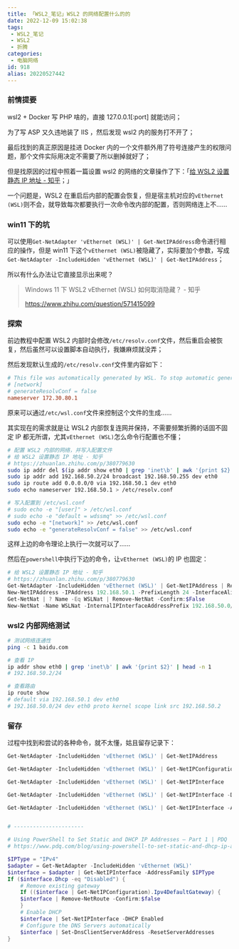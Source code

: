 ```yaml
---
title: 「WSL2_笔记」WSL2 的网络配置什么的的
date: 2022-12-09 15:02:38
tags:
 - WSL2_笔记
 - WSL2
 - 折腾
categories:
 - 电脑网络
id: 918
alias: 20220527442
---
```


### 前情提要

wsl2 + Docker 写 PHP 啥的，直接 127.0.0.1[:port] 就能访问；

为了写 ASP 又久违地装了 IIS ，然后发现 wsl2 内的服务打不开了；

<!--more-->

最后找到的真正原因是挂进 Docker 内的一个文件额外用了符号连接产生的权限问题，那个文件实际用决定不需要了所以删掉就好了；

但是找原因的过程中照着一篇设置 wsl2 的网络的文章操作了下：「[给 WSL2 设置静态 IP 地址 - 知乎](https://zhuanlan.zhihu.com/p/380779630 "给 WSL2 设置静态 IP 地址 - 知乎")；」

一个问题是，WSL2 在重启后内部的配置会恢复，但是宿主机对应的`vEthernet (WSL)`则不会，就导致每次都要执行一次命令改内部的配置，否则网络连上不……

<!-- 就想着恢复一下，因为并不需要固定 IP，然而就不知道能不能搞定了，姑且记录下过程； -->

### win11 下的坑

可以使用`Get-NetAdapter 'vEthernet (WSL)' | Get-NetIPAddress`命令进行相应的操作，但是 win11 下这个`vEthernet (WSL)`被隐藏了，实际要加个参数，写成`Get-NetAdapter -IncludeHidden 'vEthernet (WSL)' | Get-NetIPAddress`；

所以有什么办法让它直接显示出来呢？

> Windows 11 下 WSL2 vEthernet (WSL) 如何取消隐藏？ - 知乎
>
> https://www.zhihu.com/question/571415099


### 探索

前边教程中配置 WSL2 内部时会修改`/etc/resolv.conf`文件，然后重启会被恢复，然后虽然可以设置脚本自动执行，我嫌麻烦就没弄；

然后发现默认生成的`/etc/resolv.conf`文件里内容如下：

```conf
# This file was automatically generated by WSL. To stop automatic generation of this file, add the following entry to /etc/wsl.conf:
# [network]
# generateResolvConf = false
nameserver 172.30.80.1
```

原来可以通过`/etc/wsl.conf`文件来控制这个文件的生成……

其实现在的需求就是让 WSL2 内部恢复连网并保持，不需要频繁折腾的话固不固定 IP 都无所谓，尤其`vEthernet (WSL)`怎么命令行配置也不懂；

```bash
# 配置 WSL2 内部的网络，并写入配置文件
# 给 WSL2 设置静态 IP 地址 - 知乎
# https://zhuanlan.zhihu.com/p/380779630
sudo ip addr del $(ip addr show eth0 | grep 'inet\b' | awk '{print $2}' | head -n 1) dev eth0
sudo ip addr add 192.168.50.2/24 broadcast 192.168.50.255 dev eth0
sudo ip route add 0.0.0.0/0 via 192.168.50.1 dev eth0
sudo echo nameserver 192.168.50.1 > /etc/resolv.conf

# 写入配置到 /etc/wsl.conf
# sudo echo -e "[user]" > /etc/wsl.conf
# sudo echo -e "default = wdssmq" >> /etc/wsl.conf
sudo echo -e "[network]" >> /etc/wsl.conf
sudo echo -e "generateResolvConf = false" >> /etc/wsl.conf
```

这样上边的命令理论上执行一次就可以了……

然后在`powershell`中执行下边的命令，让`vEthernet (WSL)`的 IP 也固定：

```powershell
# 给 WSL2 设置静态 IP 地址 - 知乎
# https://zhuanlan.zhihu.com/p/380779630
Get-NetAdapter -IncludeHidden 'vEthernet (WSL)' | Get-NetIPAddress | Remove-NetIPAddress -Confirm:$False
New-NetIPAddress -IPAddress 192.168.50.1 -PrefixLength 24 -InterfaceAlias 'vEthernet (WSL)'
Get-NetNat | ? Name -Eq WSLNat | Remove-NetNat -Confirm:$False
New-NetNat -Name WSLNat -InternalIPInterfaceAddressPrefix 192.168.50.0/24;
```

### wsl2 内部网络测试

```bash
# 测试网络连通性
ping -c 1 baidu.com

# 查看 IP
ip addr show eth0 | grep 'inet\b' | awk '{print $2}' | head -n 1
# 192.168.50.2/24

# 查看路由
ip route show
# default via 192.168.50.1 dev eth0
# 192.168.50.0/24 dev eth0 proto kernel scope link src 192.168.50.2

```

### 留存

过程中找到和尝试的各种命令，就不太懂，姑且留存记录下：


```powershell
Get-NetAdapter -IncludeHidden 'vEthernet (WSL)' | Get-NetIPAddress

Get-NetAdapter -IncludeHidden 'vEthernet (WSL)' | Get-NetIPConfiguration

Get-NetAdapter -IncludeHidden 'vEthernet (WSL)' | Get-NetIPInterface

Get-NetAdapter -IncludeHidden 'vEthernet (WSL)' | Get-NetIPInterface -Dhcp -- Enabled

Get-NetAdapter -IncludeHidden 'vEthernet (WSL)' | Get-NetIPInterface -AddressFamily "IPv4"


# ----------------------

# Using PowerShell to Set Static and DHCP IP Addresses – Part 1 | PDQ
# https://www.pdq.com/blog/using-powershell-to-set-static-and-dhcp-ip-addresses-part-1/

$IPType = "IPv4"
$adapter = Get-NetAdapter -IncludeHidden 'vEthernet (WSL)'
$interface = $adapter | Get-NetIPInterface -AddressFamily $IPType
If ($interface.Dhcp -eq "Disabled") {
    # Remove existing gateway
    If (($interface | Get-NetIPConfiguration).Ipv4DefaultGateway) {
    $interface | Remove-NetRoute -Confirm:$false
    }
    # Enable DHCP
    $interface | Set-NetIPInterface -DHCP Enabled
    # Configure the DNS Servers automatically
    $interface | Set-DnsClientServerAddress -ResetServerAddresses
}
```

